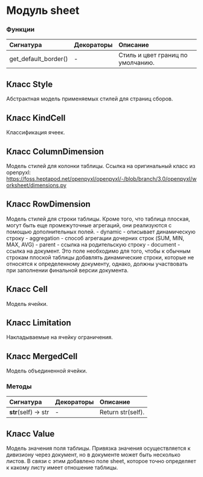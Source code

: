 # Модуль sheet



### Функции

| Сигнатура            | Декораторы | Описание                          |
| :------------------- | :--------- | :-------------------------------- |
| get_default_border() | -          | Стиль и цвет границ по умолчанию. |

## Класс Style

Абстрактная модель применяемых стилей для страниц сборов.

## Класс KindCell

Классификация ячеек.

## Класс ColumnDimension

Модель стилей для колонки таблицы. Ссылка на оригинальный класс из openpyxl: https://foss.heptapod.net/openpyxl/openpyxl/-/blob/branch/3.0/openpyxl/worksheet/dimensions.py

## Класс RowDimension

Модель стилей для строки таблицы. Кроме того, что таблица плоская, могут быть еще промежуточные агрегаций, они реализуются с помощью дополнительных полей. - dynamic - описывает динамическую строку - aggregation - способ агрегации дочерних строк (SUM, MIN, MAX, AVG) - parent - ссылка на родительскую строку - document - ссылка на документ. Это поле необходимо для того, чтобы к обычным строкам плоской таблицы добавлять динамические строки, которые не относятся к определенному документу, однако, должны участвовать при заполнении финальной версии документа.

## Класс Cell

Модель ячейки.

## Класс Limitation

Накладываемые на ячейку ограничения.

## Класс MergedCell

Модель объединенной ячейки.

### Методы

| Сигнатура                | Декораторы | Описание          |
| :----------------------- | :--------- | :---------------- |
| __str__(self) -&#62; str | -          | Return str(self). |

## Класс Value

Модель значения поля таблицы. Привязка значения осуществляется к дивизиону через документ, но в документе может быть несколько листов. В связи с этим добавлено поле sheet, которое точно определяет к какому листу имеет отношение таблицы.